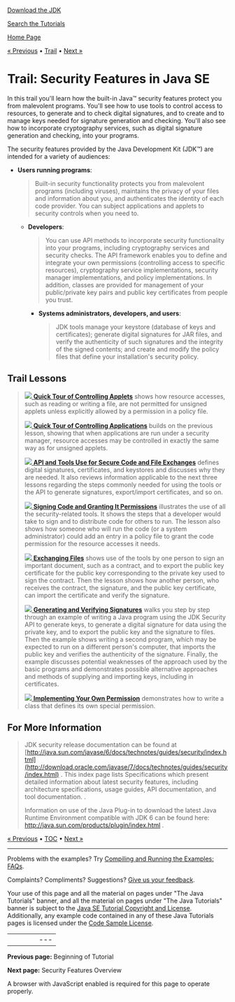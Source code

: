 [Download
the JDK](http://java.sun.com/javase/6/download.jsp)
  
[Search the
Tutorials](../search.html)

[Home Page](../index.html)

[« Previous](../index.html)
•
[Trail](./TOC.html)
•
[Next »](./overview/index.html)

# Trail: Security Features in Java SE

In this trail you'll learn how the built-in
Java™ security features protect you
from malevolent programs. You'll see how to use tools to control access to
resources, to generate and to check digital signatures,
and to create and to manage
keys needed for signature generation and checking. You'll also see how to
incorporate cryptography services, such as digital signature generation
and checking, into your programs.

The security features provided by the Java Development Kit
(JDK™)
are intended for a variety of audiences:

* **Users running programs**:
  > Built-in security functionality protects you from malevolent
  > programs (including viruses),
  > maintains the privacy of your files and information about you,
  > and authenticates the identity of each code provider.
  > You can subject applications and applets to security
  > controls when you need to.

  * **Developers**:

    > You can use API methods to incorporate security functionality into
    > your programs, including cryptography services and
    > security checks.
    > The API framework enables you to define and integrate your own
    > permissions (controlling access to specific resources),
    > cryptography service implementations, security manager implementations,
    > and policy implementations.
    > In addition, classes are provided for management of your
    > public/private key pairs and
    > public key certificates from people you trust.

    * **Systems administrators, developers, and users**:
      > JDK tools manage your keystore (database of keys and certificates);
      > generate digital signatures for JAR files,
      > and verify the authenticity of such signatures
      > and the integrity of the signed contents; and
      > create and modify the policy
      > files that define your installation's security policy.

## Trail Lessons

> [![](../images/coreIcon.gif)
> **Quick Tour of Controlling Applets**](tour1/index.html)
> shows how resource accesses,
> such as reading or writing a file,
> are not permitted for unsigned applets unless
> explicitly allowed by a permission in a policy file.
>
> [![](../images/coreIcon.gif)
> **Quick Tour of Controlling Applications**](tour2/index.html)
> builds on the previous lesson, showing that when applications
> are run under a security manager, resource accesses may be
> controlled in exactly the same way as for unsigned applets.
>
> [![](../images/coreIcon.gif)
> **API and Tools Use for Secure Code and File Exchanges**](sigcert/index.html)
> defines digital signatures, certificates, and keystores and discusses why they are needed.
> It also reviews information applicable to the next three lessons
> regarding the steps commonly needed for using the tools or the API to generate
> signatures, export/import certificates, and so on.
>
> [![](../images/coreIcon.gif)
> **Signing Code and Granting It Permissions**](toolsign/index.html)
> illustrates the use of all the security-related tools.
> It shows the steps that a developer would take
> to sign and to distribute code for others
> to run. The lesson also shows how someone
> who will run the code (or a system administrator)
> could add an entry in a policy file
> to grant the code permission for the resource accesses it needs.
>
> [![](../images/coreIcon.gif)
> **Exchanging Files**](toolfilex/index.html)
> shows use of the tools by one person to sign an important document, such as a
> contract, and to export the public key certificate for the public key
> corresponding to the private key used to sign the contract.
> Then the lesson shows how another person,
> who receives the contract, the signature, and
> the public key certificate, can import the
> certificate and verify the signature.
>
> [![](../images/coreIcon.gif)
> **Generating and Verifying Signatures**](apisign/index.html)
> walks you step by step through an example of writing a Java
> program using the JDK Security API to generate keys, to generate a digital signature for data using the private key, and to export the public key and the signature to files.
> Then the example shows writing a second program, which may be expected to run on a different person's computer, that imports the public key and verifies the authenticity of the signature.
> Finally, the example discusses potential weaknesses of the
> approach used by the basic programs and demonstrates possible alternative approaches and methods of supplying and importing keys, including in certificates.
>
> [![](../images/coreIcon.gif)
> **Implementing Your Own Permission**](userperm/index.html)
> demonstrates how to write a class that defines its
> own special permission.

## For More Information

> JDK security release documentation can be found at
> [http://java.sun.com/javase/6/docs/technotes/guides/security/index.html](http://download.oracle.com/javase/7/docs/technotes/guides/security/index.html) . This index page lists Specifications which present detailed information about latest security features, including architecture specifications, usage guides, API documentation, and tool documentation.
> .
>
> Information on use of the Java Plug-in to download the latest
> Java Runtime Environment compatible with JDK 6 can be found here:
> <http://java.sun.com/products/plugin/index.html> .

[« Previous](../index.html)
•
[TOC](./TOC.html)
•
[Next »](./overview/index.html)

---

Problems with the examples? Try [Compiling and Running
the Examples: FAQs](../information/run-examples.html).
  
Complaints? Compliments? Suggestions? [Give
us your feedback](http://download.oracle.com/javase/feedback.html).

Your use of this page and all the material on pages under "The Java Tutorials" banner,
and all the material on pages under "The Java Tutorials" banner is subject to the [Java SE Tutorial Copyright
and License](../information/license.html).
Additionally, any example code contained in any of these Java
Tutorials pages is licensed under the
[Code
Sample License](http://developers.sun.com/license/berkeley_license.html).

|  |  |  |  |  |
| --- | --- | --- | --- | --- |
| |  |  | | --- | --- | | duke image | Oracle logo | | [About Oracle](http://www.oracle.com/us/corporate/index.html) | [Oracle Technology Network](http://www.oracle.com/technology/index.html) | [Terms of Service](https://www.samplecode.oracle.com/servlets/CompulsoryClickThrough?type=TermsOfService) | Copyright © 1995, 2011 Oracle and/or its affiliates. All rights reserved. |

**Previous page:** Beginning of Tutorial
  
**Next page:** Security Features Overview




A browser with JavaScript enabled is required for this page to operate properly.
